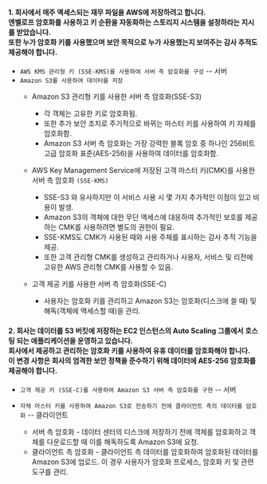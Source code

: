 #### 1. 회사에서 매주 액세스되는 재무 파일을 AWS에 저장하려고 합니다. <br> 엔벨로프 암호화를 사용하고 키 순환을 자동화하는 스토리지 시스템을 설정하라는 지시를 받았습니다. <br> 또한 누가 암호화 키를 사용했으며 보안 목적으로 누가 사용했는지 보여주는 감사 추적도 제공해야 합니다.

* `AWS KMS 관리형 키 (SSE-KMS)를 사용하여 서버 측 암호화를 구성` -- 서버
* `Amazon S3를 사용하여 데이터를 저장`
    * Amazon S3 관리형 키를 사용한 서버 측 암호화(SSE-S3)
      * 각 객체는 고유한 키로 암호화됨.
      * 또한 추가 보안 조치로 주기적으로 바뀌는 마스터 키를 사용하여 키 자체를 암호화함.
      * Amazon S3 서버 측 암호화는 가장 강력한 블록 암호 중 하나인 256비트 고급 암호화 표준(AES-256)을 사용하여 데이터를 암호화함.
      
    * AWS Key Management Service에 저장된 고객 마스터 키(CMK)를 사용한 서버 측 암호화 `(SSE-KMS)`
      * SSE-S3 와 유사하지만 이 서비스 사용 시 몇 가지 추가적인 이점이 있고 비용이 발생.
      * Amazon S3의 객체에 대한 무단 액세스에 대응하여 추가적인 보호를 제공하는 CMK를 사용하려면 별도의 권한이 필요.
      * SSE-KMS도 CMK가 사용된 때와 사용 주체를 표시하는 감사 추적 기능을 제공.
      * 또한 고객 관리형 CMK를 생성하고 관리하거나 사용자, 서비스 및 리전에 고유한 AWS 관리형 CMK를 사용할 수 있음.

    * 고객 제공 키를 사용한 서버 측 암호화(SSE-C)
      * 사용자는 암호화 키를 관리하고 Amazon S3는 암호화(디스크에 쓸 때) 및 해독(객체에 액세스할 때)을 관리.

#### 2.  회사는 데이터를 S3 버킷에 저장하는 EC2 인스턴스의 Auto Scaling 그룹에서 호스팅 되는 애플리케이션을 운영하고 있습니다. <br> 회사에서 제공하고 관리하는 암호화 키를 사용하여 유휴 데이터를 암호화해야 합니다. <br> 이 변경 사항은 회사의 엄격한 보안 정책을 준수하기 위해 데이터에 AES-256 암호화를 제공해야 합니다.

* `고객 제공 키 (SSE-C)를 사용하여 Amazon S3 서버 측 암호화를 구현` -- 서버
* `자체 마스터 키를 사용하여 Amazon S3로 전송하기 전에 클라이언트 측의 데이터를 암호화` -- 클라이언트

    * 서버 측 암호화 - 데이터 센터의 디스크에 저장하기 전에 객체를 암호화하고 객체를 다운로드할 때 이를 해독하도록 Amazon S3에 요청.
    * 클라이언트 측 암호화 - 클라이언트 측 데이터를 암호화하여 암호화된 데이터를 Amazon S3에 업로드. 이 경우 사용자가 암호화 프로세스, 암호화 키 및 관련 도구를 관리.
